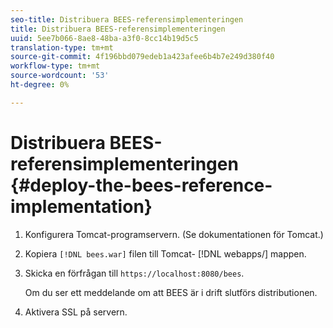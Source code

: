 ```yaml
---
seo-title: Distribuera BEES-referensimplementeringen
title: Distribuera BEES-referensimplementeringen
uuid: 5ee7b066-8ae8-48ba-a3f0-8cc14b19d5c5
translation-type: tm+mt
source-git-commit: 4f196bbd079edeb1a423afee6b4b7e249d380f40
workflow-type: tm+mt
source-wordcount: '53'
ht-degree: 0%

---
```



# Distribuera BEES-referensimplementeringen {#deploy-the-bees-reference-implementation}

1. Konfigurera Tomcat-programservern. (Se dokumentationen för Tomcat.)
1. Kopiera `[!DNL bees.war]` filen till Tomcat- [!DNL webapps/] mappen.
1. Skicka en förfrågan till `https://localhost:8080/bees`.

   Om du ser ett meddelande om att BEES är i drift slutförs distributionen.
1. Aktivera SSL på servern.
